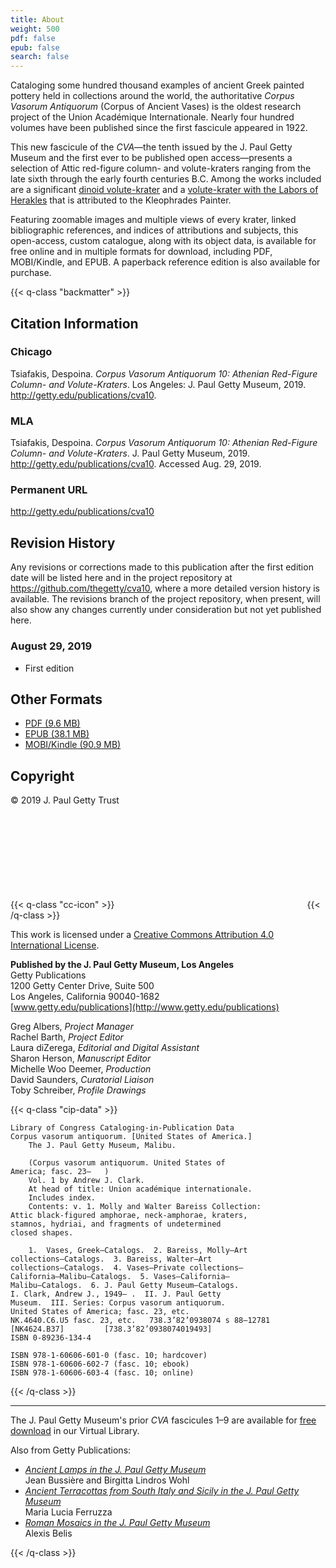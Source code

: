 ```yaml
---
title: About
weight: 500
pdf: false
epub: false
search: false
---
```


Cataloging some hundred thousand examples of ancient Greek painted pottery held in collections around the world, the authoritative *Corpus Vasorum Antiquorum* (Corpus of Ancient Vases) is the oldest research project of the Union Académique Internationale. Nearly four hundred volumes have been published since the first fascicule appeared in 1922. 

This new fascicule of the <em>CVA</em>—the tenth issued by the J. Paul Getty Museum and the first ever to be published open access—presents a selection of Attic red-figure column- and volute-kraters ranging from the late sixth through the early fourth centuries B.C. Among the works included are a significant [dinoid volute-krater](/catalogue/24/) and a [volute-krater with the Labors of Herakles](/catalogue/19/) that is attributed to the Kleophrades Painter.

Featuring zoomable images and multiple views of every krater, linked bibliographic references, and indices of attributions and subjects, this open-access, custom catalogue, along with its object data, is available for free online and in multiple formats for download, including PDF, MOBI/Kindle, and EPUB. A paperback reference edition is also available for purchase. 

{{< q-class "backmatter" >}}

## Citation Information

### Chicago

Tsiafakis, Despoina. *Corpus Vasorum Antiquorum 10: Athenian Red-Figure Column- and Volute-Kraters*. Los Angeles: J. Paul Getty Museum, 2019. http://getty.edu/publications/cva10.

### MLA

Tsiafakis, Despoina. *Corpus Vasorum Antiquorum 10: Athenian Red-Figure Column- and Volute-Kraters*. J. Paul Getty Museum, 2019. http://getty.edu/publications/cva10. Accessed <span class="cite-current-date">Aug. 29, 2019</span>.

### Permanent URL

http://getty.edu/publications/cva10

## Revision History

Any revisions or corrections made to this publication after the first edition date will be listed here and in the project repository at https://github.com/thegetty/cva10, where a more detailed version history is available. The revisions branch of the project repository, when present, will also show any changes currently under consideration but not yet published here.

### August 29, 2019
  
  - First edition

## Other Formats

  - [PDF (9.6 MB)](/downloads/output.pdf)
  - [EPUB (38.1 MB)](/downloads/output.epub)
  - [MOBI/Kindle (90.9 MB)](/downloads/output.mobi)

## Copyright

© 2019 J. Paul Getty Trust

{{< q-class "cc-icon" >}}
<svg class="quire-copyright__icon">
<switch>
  <use xlink:href="#cc"></use>
</switch>
<switch>
  <use xlink:href="#cc-by"></use>
  <foreignObject width="135" height="30">
      <img src="{{ $imgDir | relURL }}/icons/cc-by.png" alt="CC-BY" />
  </foreignObject>
</switch>
</svg>
{{< /q-class >}}

This work is licensed under a [Creative Commons Attribution 4.0 International License](https://creativecommons.org/licenses/by/4.0/).

**Published by the J. Paul Getty Museum, Los Angeles**<br />
Getty Publications<br />
1200 Getty Center Drive, Suite 500<br />
Los Angeles, California 90040-1682<br />
[www.getty.edu/publications](http://www.getty.edu/publications)<br />

Greg Albers, *Project Manager*<br />
Rachel Barth, *Project Editor*<br />
Laura diZerega, *Editorial and Digital Assistant*<br />
Sharon Herson, *Manuscript Editor*<br />
Michelle Woo Deemer, *Production*<br />
David Saunders, *Curatorial Liaison*<br />
Toby Schreiber, *Profile Drawings*<br />

{{< q-class "cip-data" >}}
```
Library of Congress Cataloging-in-Publication Data
Corpus vasorum antiquorum. [United States of America.]
    The J. Paul Getty Museum, Malibu. 

    (Corpus vasorum antiquorum. United States of 
America; fasc. 23–   )
    Vol. 1 by Andrew J. Clark.
    At head of title: Union académique internationale. 
    Includes index. 
    Contents: v. 1. Molly and Walter Bareiss Collection: 
Attic black-figured amphorae, neck-amphorae, kraters, 
stamnos, hydriai, and fragments of undetermined
closed shapes.

    1.  Vases, Greek—Catalogs.  2. Bareiss, Molly—Art
collections—Catalogs.  3. Bareiss, Walter—Art 
collections—Catalogs.  4. Vases—Private collections—
California—Malibu—Catalogs.  5. Vases—California—
Malibu—Catalogs.  6. J. Paul Getty Museum—Catalogs.
I. Clark, Andrew J., 1949– .  II. J. Paul Getty
Museum.  III. Series: Corpus vasorum antiquorum. 
United States of America; fasc. 23, etc. 
NK.4640.C6.U5 fasc. 23, etc.   738.3’82’0938074 s 88–12781 
[NK4624.B37]   	     [738.3’82’0938074019493]
ISBN 0-89236-134-4 

ISBN 978-1-60606-601-0 (fasc. 10; hardcover)
ISBN 978-1-60606-602-7 (fasc. 10; ebook)
ISBN 978-1-60606-603-4 (fasc. 10; online)
```
{{< /q-class >}}

---

The J. Paul Getty Museum's prior *CVA* fascicules 1–9 are available for [free download](http://www.getty.edu/search/virtuallibrary/VirtualLibrary?title=&author=&keywords=&imprint=&type=&subject=&series=&series=cvsm&pg=1) in our Virtual Library.

Also from Getty Publications:

- [*Ancient Lamps in the J. Paul Getty Museum*](http://www.getty.edu/publications/ancientlamps/)<br />Jean Bussière and Birgitta Lindros Wohl
- [*Ancient Terracottas from South Italy and Sicily in the J. Paul Getty Museum*](http://www.getty.edu/publications/terracottas/)<br />Maria Lucia Ferruzza
- [*Roman Mosaics in the J. Paul Getty Museum*](http://www.getty.edu/publications/romanmosaics/)<br />Alexis Belis

{{< /q-class >}}


